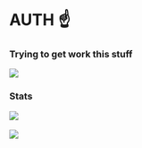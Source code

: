 # AUTH ☝️

### Trying to get work this stuff

<a href="https://github.com/hazer-hazer/Jacy">
  <img align="center" src="https://github-readme-stats.vercel.app/api/pin/?username=hazer-hazer&repo=Jacy&border_radius=10&title_color=F35353&bg_color=F0E6EF&text_color=14080E&border_color=D1C8E1&hide_border=false" />
</a>

### Stats
<a href="https://github.com/anuraghazra/github-readme-stats">
  <img align="center" src="https://github-readme-stats.vercel.app/api?username=hazer-hazer&count_private=true&show_icons=true&theme=dracula&border_radius=6" />
</a>

<br>
<br>

<a href="https://github.com/anuraghazra/github-readme-stats">
  <img align="center" src="https://github-readme-stats.vercel.app/api/top-langs/?username=hazer-hazer&theme=dracula&langs_count=9999&layout=compact" />
</a>
